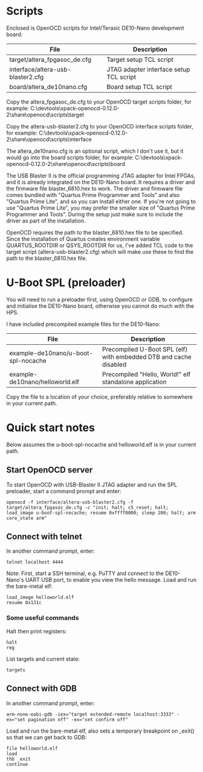 # Scripts

Enclosed is OpenOCD scripts for Intel/Terasic DE10-Nano development board:

| File                              | Description                                         |
| --------------------------------- | --------------------------------------------------- |
| target/altera_fpgasoc_de.cfg      | Target setup TCL script                             |
| interface/altera-usb-blaster2.cfg | JTAG adapter interface setup TCL script             |
| board/altera_de10nano.cfg         | Board setup TCL script                              |

Copy the altera_fpgasoc_de.cfg to your OpenOCD target scripts folder, for example:
C:\devtools\xpack-openocd-0.12.0-2\share\openocd\scripts\target

Copy the altera-usb-blaster2.cfg to your OpenOCD interface scripts folder, for example:
C:\devtools\xpack-openocd-0.12.0-2\share\openocd\scripts\interface

The altera_de10nano.cfg is an optional script, which I don't use it, but it would go into the board scripts folder, for example:
C:\devtools\xpack-openocd-0.12.0-2\share\openocd\scripts\board

The USB Blaster II is the official programming JTAG adapter for Intel FPGAs, and it is already integrated on the DE10-Nano board. It requires a driver and the firmware file blaster_6810.hex to work. The driver and firmware file comes bundled with "Quartus Prime Programmer and Tools" and also "Quartus Prime Lite", and so you can install either one. If you're not going to use "Quartus Prime Lite", you may prefer the smaller size of "Quartus Prime Programmer and Tools". During the setup just make sure to include the driver as part of the installation.

OpenOCD requires the path to the blaster_6810.hex file to be specified.  Since the installation of Quartus creates environment variable QUARTUS_ROOTDIR or QSYS_ROOTDIR for us, I've added TCL code to the target script (altera-usb-blaster2.cfg) which will make use these to find the path to the blaster_6810.hex file.

# U-Boot SPL (preloader)

You will need to run a preloader first, using OpenOCD or GDB, to configure and initialise the DE10-Nano board, otherwise you cannot do much with the HPS.

I have included precompiled example files for the DE10-Nano:

| File                                | Description                                                       |
| ----------------------------------- | ----------------------------------------------------------------- |
| example-de10nano/u-boot-spl-nocache | Precompiled U-Boot SPL (elf) with embedded DTB and cache disabled |
| example-de10nano/helloworld.elf     | Precompiled "Hello, World!" elf standalone application            |

Copy the file to a location of your choice, preferably relative to somewhere in your current path.

# Quick start notes

Below assumes the u-boot-spl-nocache and helloworld.elf is in your current path.

## Start OpenOCD server

To start OpenOCD with USB-Blaster II JTAG adapter and run the SPL preloader, start a command prompt and enter:
```
openocd -f interface/altera-usb-blaster2.cfg -f target/altera_fpgasoc_de.cfg -c "init; halt; c5_reset; halt; load_image u-boot-spl-nocache; resume 0xffff0000; sleep 200; halt; arm core_state arm"
```

## Connect with telnet

In another command prompt, enter:
```
telnet localhost 4444
```

Note: First, start a SSH terminal, e.g. PuTTY and connect to the DE10-Nano's UART USB port, to enable you view the hello message.
Load and run the bare-metal elf:
```
load_image helloworld.elf
resume 0x131c
```

### Some useful commands

Halt then print registers:
```
halt
reg
```

List targets and current state:
```
targets
```

## Connect with GDB

In another command prompt, enter:
```
arm-none-eabi-gdb -iex="target extended-remote localhost:3333" -ex="set pagination off" -ex="set confirm off"
```

Load and run the bare-metal elf, also sets a temporary breakpoint on _exit() so that we can get back to GDB:
```
file helloworld.elf
load
thb _exit
continue
```
